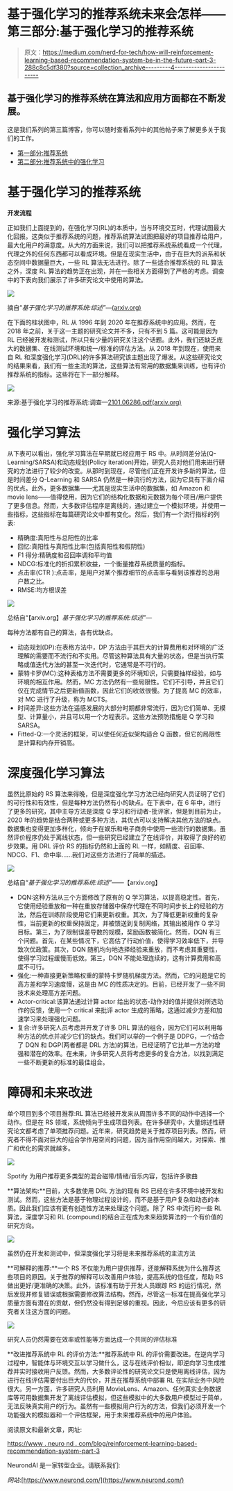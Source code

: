 # 基于强化学习的推荐系统未来会怎样——第三部分:基于强化学习的推荐系统

> 原文：<https://medium.com/nerd-for-tech/how-will-reinforcement-learning-based-recommendation-system-be-in-the-future-part-3-288c8c5df380?source=collection_archive---------4----------------------->

## 基于强化学习的推荐系统在算法和应用方面都在不断发展。

这是我们系列的第三篇博客，你可以随时查看系列中的其他帖子来了解更多关于我们的工作。

*   [第一部分:推荐系统](https://neurondai.medium.com/how-will-reinforcement-learning-based-recommendation-system-be-in-the-future-part-1-recommender-34ab562ab257)
*   [第二部分:推荐系统中的强化学习](https://neurondai.medium.com/how-will-reinforcement-learning-based-recommendation-system-be-in-the-future-part-2-92d153ae71c4)

# **基于强化学习的推荐系统**

**开发流程**

正如我们上面提到的，在强化学习(RL)的本质中，当与环境交互时，代理试图最大化回报。这类似于推荐系统的问题，推荐系统算法试图把最好的项目推荐给用户，最大化用户的满意度。从大的方面来说，我们可以把推荐系统系统看成一个代理，代理之外的任何东西都可以看成环境。但是在现实生活中，由于在巨大的派系和状态空间中数据量巨大，一些 RL 算法无法进行。除了一些适合推荐系统的 RL 算法之外，深度 RL 算法的趋势正在出现，并在一些相关方面得到了严格的考虑。调查中的下表向我们展示了许多研究论文中使用的算法。

![](img/c905e8ac6c963320d226f5e50a21ef16.png)

摘自“*基于强化学习的推荐系统:综述”*—[(arxiv.org)](https://arxiv.org/pdf/2101.06286.pdf)

在下面的柱状图中，RL 从 1996 年到 2020 年在推荐系统中的应用。然而，在 2018 年之前，关于这一主题的研究论文并不多，只有不到 5 篇。这可能是因为 RL 已经被开发和测试，所以只有少量的研究关注这个话题。此外，我们还缺乏庞大的数据集、在线测试环境和统一/标准的评估方法。从 2018 年到现在，使用来自 RL 和深度强化学习(DRL)的许多算法研究该主题出现了爆发。从这些研究论文的结果来看，我们有一些主流的算法，这些算法有常用的数据集来训练，也有评价推荐系统的指标。这些将在下一部分解释。

![](img/2330b3a8ab93bbf8b49b6aa58d295d67.png)

来源:基于强化学习的推荐系统:调查—[2101.06286.pdf(arxiv.org)](https://arxiv.org/pdf/2101.06286.pdf)

# **强化学习算法**

从下表可以看出，强化学习算法在早期就已经应用于 RS 中。从时间差分法(Q-Learning/SARSA)和动态规划(Policy iteration)开始，研究人员对他们用来进行研究的方法进行了较少的改变。从那时到现在，尽管他们正在开发许多新的算法，但是时间差分 Q-Learning 和 SARSA 仍然是一种流行的方法，因为它具有下面介绍的优点。此外，更多数据集——尤其是现实生活中的数据集，如 Amazon 和 movie lens——值得使用，因为它们的结构化数据和元数据为每个项目/用户提供了更多信息。然而，大多数评估程序是离线的，通过建立一个模拟环境，并使用一些指标，这些指标在每篇研究论文中都有变化。然后，我们有一个流行指标的列表:

*   精确度:真阳性与总阳性的比率
*   回忆:真阳性与真阳性比率(包括真阳性和假阴性)
*   F1 得分:精确度和召回率调和平均值
*   NDCG:标准化的折扣累积收益，一个衡量推荐系统质量的指标。
*   点击率(CTR ):点击率，是用户对某个推荐细节的点击率与看到该推荐的总用户数之比。
*   RMSE:均方根误差

![](img/534119fc51c64967588eec86dabb32bb.png)

总结自“【arxiv.org】*基于强化学习的推荐系统:综述”*—

每种方法都有自己的算法，各有优缺点。

*   动态规划(DP):在表格方法中，DP 方法由于其巨大的计算费用和对环境的广泛理解的需要而不流行和不实用。尽管这种算法具有大量的状态，但是当执行策略或值迭代方法的甚至一次迭代时，它通常是不可行的。
*   蒙特卡罗(MC):这种表格方法不需要更多的环境知识，只需要抽样经验，如与环境的相互作用。然而，MC 方法仍然有一些局限性。它们不引导，并且它们仅在完成情节之后更新值函数，因此它们的收敛很慢。为了提高 MC 的效率，对 MC 进行了升级，称为 MCTS。
*   时间差异:这些方法在遥感发展的大部分时期都非常流行，因为它们简单、无模型、计算量小，并且可以用一个方程表示。这些方法预防措施是 Q 学习和 SARSA。
*   Fitted-Q:一个灵活的框架，可以使任何近似架构适合 Q 函数，但它的局限性是计算和内存开销高。

# **深度强化学习算法**

虽然比原始的 RS 算法来得晚，但是深度强化学习方法已经向研究人员证明了它们的可行性和有效性，但是每种方法仍然有小的缺点。在下表中，在 6 年中，进行了更多的研究，其中主导方法是深度 Q 学习和行动者-批评家，但是到目前为止，2020 年的趋势是结合两种或更多种方法，其优点可以支持解决其他方法的缺点。数据集也变得更加多样化，倾向于在娱乐和电子商务中使用一些流行的数据集。虽然评价程序仍处于离线状态，但一些研究已经建立了在线评价，并取得了良好的初步效果。用 DRL 评价 RS 的指标仍然和上面的 RL 一样，如精度、召回率、NDCG、F1、命中率……我们对这些方法进行了简单的描述。

![](img/c8db4ef53f5171691e679bd8d7d093ff.png)

总结自“*基于强化学习的推荐系统:综述”*——【arxiv.org】

*   DQN:这种方法从三个方面修改了原有的 Q 学习算法，以提高稳定性。首先，它使用经验重放和一种在重放存储器中保存代理在不同时间步长上的经验的方法，然后在训练阶段使用它们来更新权重。其次，为了降低更新权重的复杂性，当前更新的权重保持固定，并被馈送到复制网络，其输出被用作 Q 学习目标。第三，为了限制误差导数的规模，奖励函数被简化。然而，DQN 有三个问题。首先，在某些情况下，它高估了行动价值，使得学习效率低下，并导致次优政策。其次，DQN 随机均匀地选择经验来重放，而不考虑其重要性，使得学习过程缓慢而低效。第三，DQN 不能处理连续的，这有计算费用和高度不可行。
*   强化:一种直接更新策略权重的蒙特卡罗随机梯度方法。然而，它的问题是它的高方差和学习速度慢，这是由 MC 的性质决定的。目前，已经开发了一些不同技术来处理高方差问题。
*   Actor-critical:该算法通过计算 actor 给出的状态-动作对的值并提供对所选动作的反馈，使用一个 critical 来批评 actor 生成的策略，这通过减少方差和加速学习来处理强化问题。
*   复合:许多研究人员考虑并开发了许多 DRL 算法的组合，因为它们可以利用每种方法的优点并减少它们的缺点。我们可以举的一个例子是 DDPG，一个结合了 DQN 和 DGP(两者都是 DRL 方法)的算法，已经证明了它比单一方法的增强和潜在的效率。在未来，许多研究人员将考虑更多的复合方法，以找到满足一些不断更新的标准的最佳组合。

# **障碍和未来改进**

单个项目到多个项目推荐:RL 算法已经被开发来从周围许多不同的动作中选择一个动作。但是在 RS 领域，系统倾向于生成项目列表。在许多研究中，大量综述性研究论文都考虑了单项推荐问题。近年来，研究趋势是关于推荐项目列表。然而，研究者不得不面对巨大的组合学作用空间的问题，因为当作用空间越大，对探索、推广和优化的需求就越多。

![](img/7abc6d8b9bcf2ffd2af010e9fb6a1755.png)

Spotify 为用户推荐更多类型的混合磁带/情绪/音乐内容，包括许多歌曲

**算法架构:**目前，大多数使用 DRL 方法的现有 RS 已经在许多环境中被开发和测试。然而，这些方法是基于物理过程设计的，而不是基于用户复杂和动态的本质。因此我们应该有更有创造性方法来处理这个问题。除了 RS 中流行的一些 RL 算法，深度学习和 RL (compound)的结合正在成为未来趋势算法的一个有价值的研究方向。

![](img/a675778480d86d2739c09bee50f4452c.png)

虽然仍在开发和测试中，但深度强化学习将是未来推荐系统的主流方法

**可解释的推荐:**一个 RS 不仅能为用户提供推荐，还能解释系统为什么推荐这些项目的原因。关于推荐的解释可以改善用户体验，提高系统的信任度，帮助 RS 做出更好/更准确的决策。此外，该标准有助于开发人员跟踪 RS 的运行情况，然后发现并修复错误或根据需要修改算法结构。然而，尽管这一标准在提高强化学习质量方面有潜在的贡献，但仍然没有得到足够的重视。因此，今后应该有更多的研究者关注这方面的问题。

![](img/32e147157113ca8482f0953c00cbcaae.png)

研究人员仍然需要在效率或性能等方面达成一个共同的评估标准

**改进推荐系统中 RL 的评价方法:**推荐系统中 RL 的评价需要改进。在逆向学习过程中，智能体与环境交互以学习做什么，这与在线评价相似，即逆向学习生成推荐并实时接收用户反馈。然而，大多数评论性的研究论文只是使用离线评估，因为进行在线评估需要付出巨大的代价，并且在推荐系统中部署 RL 在实际业务中风险很大。另一方面，许多研究人员利用 MovieLens、Amazon、任何真实业务数据库等可用数据集开发了离线评估模拟，但这些模拟中的大多数用户模型过于简单，无法反映真实用户的行为。虽然有一些模拟用户行为的方法，但我们必须开发一个功能强大的模拟器和一个评估框架，用于未来推荐系统中的用户体验。

阅读原文和最新文章，网址:

[https://www . neuro nd . com/blog/reinforcement-learning-based-recommendation-system-part-3](https://www.neurond.com/blog/reinforcement-learning-based-recommendation-system-part-3)

NeurondAI 是一家转型企业。请联系我们:

*网站*:[https://www.neurond.com/](https://www.neurond.com/)